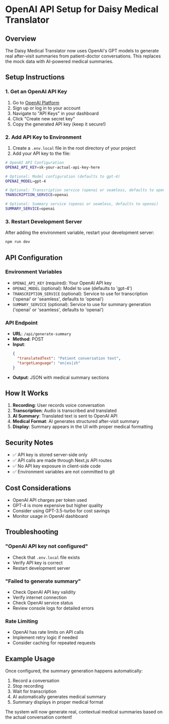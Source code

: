 # OpenAI API Setup for Daisy Medical Translator

## Overview
The Daisy Medical Translator now uses OpenAI's GPT models to generate real after-visit summaries from patient-doctor conversations. This replaces the mock data with AI-powered medical summaries.

## Setup Instructions

### 1. Get an OpenAI API Key
1. Go to [OpenAI Platform](https://platform.openai.com/)
2. Sign up or log in to your account
3. Navigate to "API Keys" in your dashboard
4. Click "Create new secret key"
5. Copy the generated API key (keep it secure!)

### 2. Add API Key to Environment
1. Create a `.env.local` file in the root directory of your project
2. Add your API key to the file:

```bash
# OpenAI API Configuration
OPENAI_API_KEY=sk-your-actual-api-key-here

# Optional: Model configuration (defaults to gpt-4)
OPENAI_MODEL=gpt-4

# Optional: Transcription service (openai or seamless, defaults to openai)
TRANSCRIPTION_SERVICE=openai

# Optional: Summary service (openai or seamless, defaults to openai)
SUMMARY_SERVICE=openai
```

### 3. Restart Development Server
After adding the environment variable, restart your development server:

```bash
npm run dev
```

## API Configuration

### Environment Variables
- `OPENAI_API_KEY` (required): Your OpenAI API key
- `OPENAI_MODEL` (optional): Model to use (defaults to 'gpt-4')
- `TRANSCRIPTION_SERVICE` (optional): Service to use for transcription ('openai' or 'seamless', defaults to 'openai')
- `SUMMARY_SERVICE` (optional): Service to use for summary generation ('openai' or 'seamless', defaults to 'openai')

### API Endpoint
- **URL**: `/api/generate-summary`
- **Method**: POST
- **Input**: 
  ```json
  {
    "translatedText": "Patient conversation text",
    "targetLanguage": "en|es|zh"
  }
  ```
- **Output**: JSON with medical summary sections

## How It Works

1. **Recording**: User records voice conversation
2. **Transcription**: Audio is transcribed and translated
3. **AI Summary**: Translated text is sent to OpenAI API
4. **Medical Format**: AI generates structured after-visit summary
5. **Display**: Summary appears in the UI with proper medical formatting

## Security Notes

- ✅ API key is stored server-side only
- ✅ API calls are made through Next.js API routes
- ✅ No API key exposure in client-side code
- ✅ Environment variables are not committed to git

## Cost Considerations

- OpenAI API charges per token used
- GPT-4 is more expensive but higher quality
- Consider using GPT-3.5-turbo for cost savings
- Monitor usage in OpenAI dashboard

## Troubleshooting

### "OpenAI API key not configured"
- Check that `.env.local` file exists
- Verify API key is correct
- Restart development server

### "Failed to generate summary"
- Check OpenAI API key validity
- Verify internet connection
- Check OpenAI service status
- Review console logs for detailed errors

### Rate Limiting
- OpenAI has rate limits on API calls
- Implement retry logic if needed
- Consider caching for repeated requests

## Example Usage

Once configured, the summary generation happens automatically:

1. Record a conversation
2. Stop recording
3. Wait for transcription
4. AI automatically generates medical summary
5. Summary displays in proper medical format

The system will now generate real, contextual medical summaries based on the actual conversation content!
